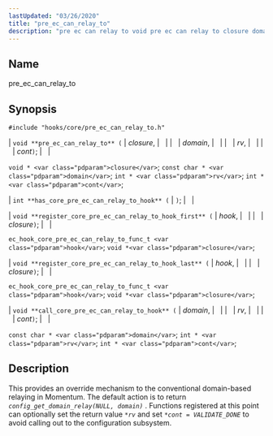 ```yaml
---
lastUpdated: "03/26/2020"
title: "pre_ec_can_relay_to"
description: "pre ec can relay to void pre ec can relay to closure domain rv cont void closure const char domain int rv int cont int has core pre ec can relay to hook void register core pre ec can relay to hook first hook closure ec hook core pre ec..."
---
```


<a name="hooks.core.pre_ec_can_relay_to"></a> 
## Name

pre_ec_can_relay_to

## Synopsis

`#include "hooks/core/pre_ec_can_relay_to.h"`

| `void **pre_ec_can_relay_to** (` | <var class="pdparam">closure</var>, |   |
|   | <var class="pdparam">domain</var>, |   |
|   | <var class="pdparam">rv</var>, |   |
|   | <var class="pdparam">cont</var>`)`; |   |

`void * <var class="pdparam">closure</var>`;
`const char * <var class="pdparam">domain</var>`;
`int * <var class="pdparam">rv</var>`;
`int * <var class="pdparam">cont</var>`;

| `int **has_core_pre_ec_can_relay_to_hook** (` | `)`; |   |

| `void **register_core_pre_ec_can_relay_to_hook_first** (` | <var class="pdparam">hook</var>, |   |
|   | <var class="pdparam">closure</var>`)`; |   |

`ec_hook_core_pre_ec_can_relay_to_func_t <var class="pdparam">hook</var>`;
`void *<var class="pdparam">closure</var>`;

| `void **register_core_pre_ec_can_relay_to_hook_last** (` | <var class="pdparam">hook</var>, |   |
|   | <var class="pdparam">closure</var>`)`; |   |

`ec_hook_core_pre_ec_can_relay_to_func_t <var class="pdparam">hook</var>`;
`void *<var class="pdparam">closure</var>`;

| `void **call_core_pre_ec_can_relay_to_hook** (` | <var class="pdparam">domain</var>, |   |
|   | <var class="pdparam">rv</var>, |   |
|   | <var class="pdparam">cont</var>`)`; |   |

`const char * <var class="pdparam">domain</var>`;
`int * <var class="pdparam">rv</var>`;
`int * <var class="pdparam">cont</var>`;<a name="idp32714016"></a> 
## Description

This provides an override mechanism to the conventional domain-based relaying in Momentum. The default action is to return *`config_get_domain_relay(NULL, domain)`*         . Functions registered at this point can optionally set the return value *`*rv`* and set *`*cont = VALIDATE_DONE`*                  to avoid calling out to the configuration subsystem.